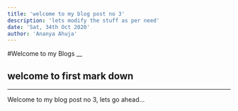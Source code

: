 ```yaml
---
title: 'welcome to my blog post no 3'
description: 'lets modify the stuff as per need'
date: 'Sat, 34th Oct 2020'
author: 'Ananya Ahuja'
---
```


#Welcome to my Blogs
__


## welcome to first mark down
___

Welcome to my blog post no 3, lets go ahead...